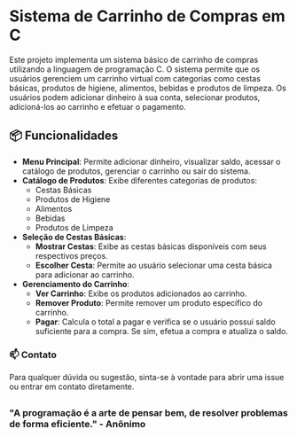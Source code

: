 # Sistema de Carrinho de Compras em C

Este projeto implementa um sistema básico de carrinho de compras utilizando a linguagem de programação C. O sistema permite que os usuários gerenciem um carrinho virtual com categorias como cestas básicas, produtos de higiene, alimentos, bebidas e produtos de limpeza. Os usuários podem adicionar dinheiro à sua conta, selecionar produtos, adicioná-los ao carrinho e efetuar o pagamento.

## 📦 Funcionalidades

- **Menu Principal**: Permite adicionar dinheiro, visualizar saldo, acessar o catálogo de produtos, gerenciar o carrinho ou sair do sistema.
- **Catálogo de Produtos**: Exibe diferentes categorias de produtos:
  - Cestas Básicas
  - Produtos de Higiene
  - Alimentos
  - Bebidas
  - Produtos de Limpeza
- **Seleção de Cestas Básicas**:
  - **Mostrar Cestas**: Exibe as cestas básicas disponíveis com seus respectivos preços.
  - **Escolher Cesta**: Permite ao usuário selecionar uma cesta básica para adicionar ao carrinho.
- **Gerenciamento do Carrinho**:
  - **Ver Carrinho**: Exibe os produtos adicionados ao carrinho.
  - **Remover Produto**: Permite remover um produto específico do carrinho.
  - **Pagar**: Calcula o total a pagar e verifica se o usuário possui saldo suficiente para a compra. Se sim, efetua a compra e atualiza o saldo.

### 📫 Contato
Para qualquer dúvida ou sugestão, sinta-se à vontade para abrir uma issue ou entrar em contato diretamente.
## 
### "A programação é a arte de pensar bem, de resolver problemas de forma eficiente." - Anônimo
